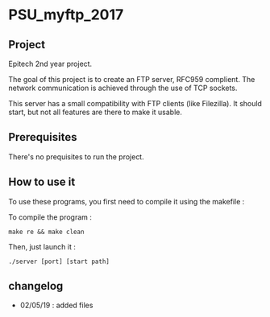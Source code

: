 # PSU\_myftp\_2017

## Project
Epitech 2nd year project.

The goal of this project is to create an FTP server, RFC959 complient. The network communication is achieved through the use of TCP sockets.

This server has a small compatibility with FTP clients (like Filezilla). It should start, but not all features are there to make it usable.


## Prerequisites
There's no prequisites to run the project.



## How to use it
To use these programs, you first need to compile it using the makefile :

To compile the program :    

    make re && make clean


Then, just launch it :

    ./server [port] [start path]



## changelog
* 02/05/19 : added files